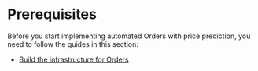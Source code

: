 ﻿---
sidebar_position: 2
---

# Prerequisites

Before you start implementing automated Orders with price prediction, you need to follow the guides in this section:

- [Build the infrastructure for Orders](/category/build-the-infrastructure-for-orders)
